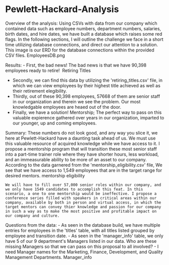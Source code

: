 # Pewlett-Hackard-Analysis

Overview of the analysis:
  Using CSVs with data from our company which contained data such as employee numbers, department numbers, salaries, birth dates, and hire dates, we have built a database
which raises some red flags. In the following sections, I will outline the challenge we face in a short time utilizing database connections, and direct our attention to a
solution. This image is our ERD for the database connections within the provided CSV files. <insert image> EmployeesDB.png

Results:
	- First, the bad news! The bad news is that we have 90,398 employees ready to retire! <image insert> Retiring Titles
  - Secondly, we can find this data by utilizing the 'retiring_titles.csv' file, in which we can view employees by their highest title achieved as well as their retirement       elegibility.   
  - Thirdly, out of these 90,398 employees, 57668 of them are senior staff in our organization and therein we see the problem. Our most knowledgable employees are heaed out       of the door.
  - Finally, we have a solution! Mentorship; The perfect way to pass on this valuable expierence gathered over years in our organization, imparted to our younger, up and         coming employees.

Summary: 
	These numbers do not look good, and any way you slice it, we here at Pewlett-Hackard have a daunting task ahead of us. We must use this valuable resource of acquired knowledge while we have access to it. I propose a mentorship program that will transition these most senior staff into a part-time trainer role where they have shorter hours, less workload, and an immeasurable ability to be more of an asset to our company. According to the data garnered from the 'mentorship_eligibility.csv' file, We see that we have access to 1,549 employees that are in the target range for desired mentors. <insert image> mentorship eligibility

	We will have to fill over 57,000 senior roles within our company, and we only have 1549 candidates to accomplish this feat. In this scenario, a one to one mentorship would be ineffective. I propose a conference series filled with speakers in critical areas within our company, available by both in person and virtual access, in which the target mentors can convey thier knowledge and passion for our company in such a way as to make the most positive and profitable impact on our company and culture.


Questions from the data: 
	- As seen in the database build, we have multiple entries for employees in the 'titles' table, with all titles listed grouped by employee and transition date.
	- As seen in the 'manager_info' table, we only have 5 of our 9 department's Managers listed in our data. Who are these missing Managers so that we can pass on this proposal to     all involved?
	- I need Manager names for the Marketing, Finance, Development, and Quality Management Departments. <insert image> Manager_info
